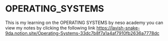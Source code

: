 # OPERATING_SYSTEMS
This is my learning on the OPERATING SYSTEMS by neso academy
you can view my notes by clicking the following link
https://lavish-snake-9da.notion.site/Operating-Systems-33dc7b8f7a1a4af7910fb2636a7778dc
